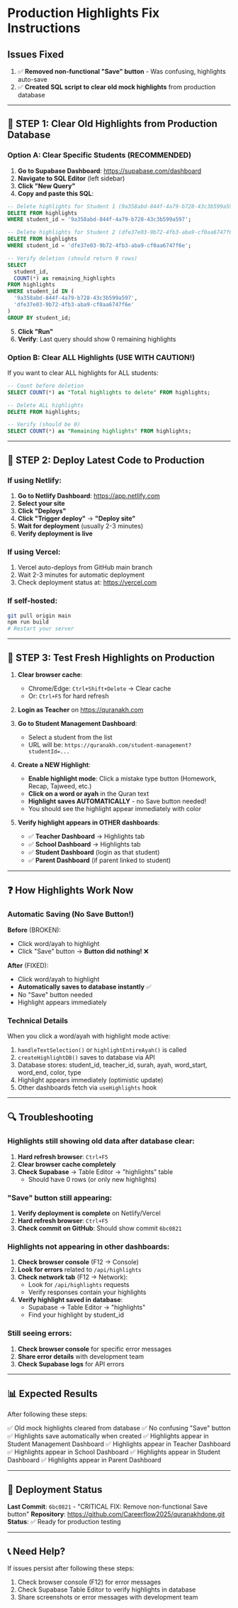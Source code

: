 # Production Highlights Fix Instructions

## Issues Fixed

1. ✅ **Removed non-functional "Save" button** - Was confusing, highlights auto-save
2. ✅ **Created SQL script to clear old mock highlights** from production database

---

## 🎯 STEP 1: Clear Old Highlights from Production Database

### Option A: Clear Specific Students (RECOMMENDED)

1. **Go to Supabase Dashboard**: https://supabase.com/dashboard
2. **Navigate to SQL Editor** (left sidebar)
3. **Click "New Query"**
4. **Copy and paste this SQL**:

```sql
-- Delete highlights for Student 1 (9a358abd-844f-4a79-b728-43c3b599a597)
DELETE FROM highlights
WHERE student_id = '9a358abd-844f-4a79-b728-43c3b599a597';

-- Delete highlights for Student 2 (dfe37e03-9b72-4fb3-aba9-cf0aa6747f6e)
DELETE FROM highlights
WHERE student_id = 'dfe37e03-9b72-4fb3-aba9-cf0aa6747f6e';

-- Verify deletion (should return 0 rows)
SELECT
  student_id,
  COUNT(*) as remaining_highlights
FROM highlights
WHERE student_id IN (
  '9a358abd-844f-4a79-b728-43c3b599a597',
  'dfe37e03-9b72-4fb3-aba9-cf0aa6747f6e'
)
GROUP BY student_id;
```

5. **Click "Run"**
6. **Verify**: Last query should show 0 remaining highlights

### Option B: Clear ALL Highlights (USE WITH CAUTION!)

If you want to clear ALL highlights for ALL students:

```sql
-- Count before deletion
SELECT COUNT(*) as "Total highlights to delete" FROM highlights;

-- Delete ALL highlights
DELETE FROM highlights;

-- Verify (should be 0)
SELECT COUNT(*) as "Remaining highlights" FROM highlights;
```

---

## 🎯 STEP 2: Deploy Latest Code to Production

### If using Netlify:

1. **Go to Netlify Dashboard**: https://app.netlify.com
2. **Select your site**
3. **Click "Deploys"**
4. **Click "Trigger deploy"** → **"Deploy site"**
5. **Wait for deployment** (usually 2-3 minutes)
6. **Verify deployment is live**

### If using Vercel:

1. Vercel auto-deploys from GitHub main branch
2. Wait 2-3 minutes for automatic deployment
3. Check deployment status at: https://vercel.com

### If self-hosted:

```bash
git pull origin main
npm run build
# Restart your server
```

---

## 🎯 STEP 3: Test Fresh Highlights on Production

1. **Clear browser cache**:
   - Chrome/Edge: `Ctrl+Shift+Delete` → Clear cache
   - Or: `Ctrl+F5` for hard refresh

2. **Login as Teacher** on https://quranakh.com

3. **Go to Student Management Dashboard**:
   - Select a student from the list
   - URL will be: `https://quranakh.com/student-management?studentId=...`

4. **Create a NEW Highlight**:
   - **Enable highlight mode**: Click a mistake type button (Homework, Recap, Tajweed, etc.)
   - **Click on a word or ayah** in the Quran text
   - **Highlight saves AUTOMATICALLY** - no Save button needed!
   - You should see the highlight appear immediately with color

5. **Verify highlight appears in OTHER dashboards**:
   - ✅ **Teacher Dashboard** → Highlights tab
   - ✅ **School Dashboard** → Highlights tab
   - ✅ **Student Dashboard** (login as that student)
   - ✅ **Parent Dashboard** (if parent linked to student)

---

## ❓ How Highlights Work Now

### Automatic Saving (No Save Button!)

**Before** (BROKEN):
- Click word/ayah to highlight
- Click "Save" button → **Button did nothing!** ❌

**After** (FIXED):
- Click word/ayah to highlight
- **Automatically saves to database instantly** ✅
- No "Save" button needed
- Highlight appears immediately

### Technical Details

When you click a word/ayah with highlight mode active:
1. `handleTextSelection()` or `highlightEntireAyah()` is called
2. `createHighlightDB()` saves to database via API
3. Database stores: student_id, teacher_id, surah, ayah, word_start, word_end, color, type
4. Highlight appears immediately (optimistic update)
5. Other dashboards fetch via `useHighlights` hook

---

## 🔍 Troubleshooting

### Highlights still showing old data after database clear:

1. **Hard refresh browser**: `Ctrl+F5`
2. **Clear browser cache completely**
3. **Check Supabase** → Table Editor → "highlights" table
   - Should have 0 rows (or only new highlights)

### "Save" button still appearing:

1. **Verify deployment is complete** on Netlify/Vercel
2. **Hard refresh browser**: `Ctrl+F5`
3. **Check commit on GitHub**: Should show commit `6bc0821`

### Highlights not appearing in other dashboards:

1. **Check browser console** (F12 → Console)
2. **Look for errors** related to `/api/highlights`
3. **Check network tab** (F12 → Network):
   - Look for `/api/highlights` requests
   - Verify responses contain your highlights
4. **Verify highlight saved in database**:
   - Supabase → Table Editor → "highlights"
   - Find your highlight by student_id

### Still seeing errors:

1. **Check browser console** for specific error messages
2. **Share error details** with development team
3. **Check Supabase logs** for API errors

---

## 📊 Expected Results

After following these steps:

✅ Old mock highlights cleared from database
✅ No confusing "Save" button
✅ Highlights save automatically when created
✅ Highlights appear in Student Management Dashboard
✅ Highlights appear in Teacher Dashboard
✅ Highlights appear in School Dashboard
✅ Highlights appear in Student Dashboard
✅ Highlights appear in Parent Dashboard

---

## 🚀 Deployment Status

**Last Commit**: `6bc0821` - "CRITICAL FIX: Remove non-functional Save button"
**Repository**: https://github.com/Careerflow2025/quranakhdone.git
**Status**: ✅ Ready for production testing

---

## 📞 Need Help?

If issues persist after following these steps:
1. Check browser console (F12) for error messages
2. Check Supabase Table Editor to verify highlights in database
3. Share screenshots or error messages with development team
